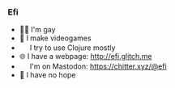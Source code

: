 ### Efi
- 🏳️‍🌈 I'm gay
- 💾 I make videogames
- <img src="https://clojure.org/images/clojure-logo-icon-32.png" width="16" /> I try to use Clojure mostly
- 🌐 I have a webpage: http://efi.glitch.me
- <img src="https://chitter.xyz/favicon.ico" width="16" /> I'm on Mastodon: https://chitter.xyz/@efi
- 💸 I have no hope


<!--
**Efimero/Efimero** is a ✨ _special_ ✨ repository because its `README.md` (this file) appears on your GitHub profile.

Here are some ideas to get you started:

- 🔭 I’m currently working on ...
- 🌱 I’m currently learning ...
- 👯 I’m looking to collaborate on ...
- 🤔 I’m looking for help with ...
- 💬 Ask me about ...
- 📫 How to reach me: ...
- 😄 Pronouns: ...
- ⚡ Fun fact: ...
-->
